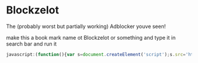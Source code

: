 # Blockzelot
The (probably worst but partially working) Adblocker youve seen!

make this a book mark name ot Blockzelot or something and type it in search bar and run it

```javascript
javascript:(function(){var s=document.createElement('script');s.src='https://cdn.jsdelivr.net/gh/OzelotGamer/Blockzelot@1eb072b5acafc7755148bec02e0b5ef5c5359968/Blockzelot.js'; document.body.appendChild(s); s.onload = function(){garinit();}})();
```
